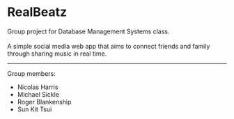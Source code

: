 # RealBeatz

Group project for Database Management Systems class. 
<br>
<br>
A simple social media web app that aims to connect friends and family<br>
through sharing music in real time.
_____________________________________________

Group members:
- Nicolas Harris
- Michael Sickle
- Roger Blankenship
- Sun Kit Tsui
